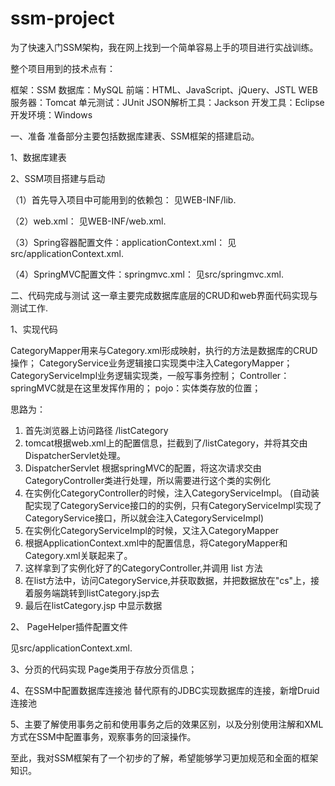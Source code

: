 # ssm-project

为了快速入门SSM架构，我在网上找到一个简单容易上手的项目进行实战训练。

整个项目用到的技术点有：

框架：SSM
数据库：MySQL
前端：HTML、JavaScript、jQuery、JSTL
WEB服务器：Tomcat
单元测试：JUnit
JSON解析工具：Jackson
开发工具：Eclipse
开发环境：Windows

一、准备
准备部分主要包括数据库建表、SSM框架的搭建启动。

1、数据库建表

2、SSM项目搭建与启动

（1）首先导入项目中可能用到的依赖包： 见WEB-INF/lib.

（2）web.xml： 见WEB-INF/web.xml.

（3）Spring容器配置文件：applicationContext.xml： 见src/applicationContext.xml.

（4）SpringMVC配置文件：springmvc.xml： 见src/springmvc.xml.

二、代码完成与测试
这一章主要完成数据库底层的CRUD和web界面代码实现与测试工作.

1、实现代码

CategoryMapper用来与Category.xml形成映射，执行的方法是数据库的CRUD操作；
CategoryService业务逻辑接口实现类中注入CategoryMapper；
CategoryServiceImpl业务逻辑实现类，一般写事务控制；
Controller：springMVC就是在这里发挥作用的；
pojo：实体类存放的位置；

思路为：
1. 首先浏览器上访问路径 /listCategory
2. tomcat根据web.xml上的配置信息，拦截到了/listCategory，并将其交由DispatcherServlet处理。
3. DispatcherServlet 根据springMVC的配置，将这次请求交由CategoryController类进行处理，所以需要进行这个类的实例化
4. 在实例化CategoryController的时候，注入CategoryServiceImpl。 (自动装配实现了CategoryService接口的的实例，只有CategoryServiceImpl实现了CategoryService接口，所以就会注入CategoryServiceImpl)
5. 在实例化CategoryServiceImpl的时候，又注入CategoryMapper
6. 根据ApplicationContext.xml中的配置信息，将CategoryMapper和Category.xml关联起来了。
7. 这样拿到了实例化好了的CategoryController,并调用 list 方法
8. 在list方法中，访问CategoryService,并获取数据，并把数据放在"cs"上，接着服务端跳转到listCategory.jsp去
9. 最后在listCategory.jsp 中显示数据

2、 PageHelper插件配置文件

见src/applicationContext.xml.

3、分页的代码实现
Page类用于存放分页信息；

4、在SSM中配置数据库连接池
替代原有的JDBC实现数据库的连接，新增Druid连接池

5、主要了解使用事务之前和使用事务之后的效果区别，以及分别使用注解和XML方式在SSM中配置事务，观察事务的回滚操作。


至此，我对SSM框架有了一个初步的了解，希望能够学习更加规范和全面的框架知识。
